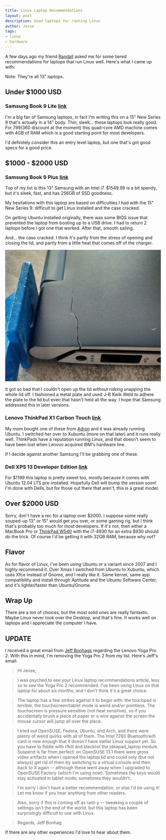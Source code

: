 ```yaml
---
title: Linux Laptop Recommendations
layout: post
description: Good laptops for running Linux
author: Jesse
tags:
- linux
- hardware
---
```


A few days ago my friend [Randall](https://twitter.com/daksis) asked me for
some tiered recommendations for laptops that run Linux well. Here's what I came
up with:

Note: They're all 13" laptops.

## Under $1000 USD

### Samsung Book 9 Lite [link](http://j.mp/1vKtjYI)

I'm a big fan of Samsung laptops, in fact I'm writing this on a 15" New Series 9
that's actually in a 14" body. Thin, sleek... these laptops look really good.
For $799 ($360 discount at the moment) this quad-core AMD machine comes with 4GB
of RAM which is a good starting point for most developers.

I'd definitely consider this an entry level laptop, but one that's got good
specs for a good price.

## $1000 - $2000 USD

### Samsung Book 9 Plus [link](http://j.mp/1vKwuzP)

Top of my list is this 13" Samsung with an Intel i7. $1549.99 is a bit spendy,
but it's sleek, fast, and has 256GB of SSD goodness.

My hesitations with this laptop are based on difficulties I had with the 15" New
Series 9: difficult to get Linux installed and the case cracked.

On getting Ubuntu installed originally, there was some BIOS issue that prevented
the laptop from booting up to a USB drive. I had to return 2 laptops before I
got one that worked. After that, smooth sailing.

And... the case cracked. I think it's partly from the stress of opening and
closing the lid, and partly from a little heat that comes off of the charger.

![cracked-laptop](/assets/posts/2014-09-02-linux-laptop-recommendations/cracked-laptop.jpg)

It got so bad that I couldn't open up the lid without risking snapping the whole
lid off. I fashioned a metal plate and used J-B Kwik Weld to adhere the plate to
the lid but even that hasn't held all the way. I hope that Samsung addressed
this in later versions.

### Lenovo ThinkPad X1 Carbon Touch [link](http://j.mp/1vKAmkc)

My mom bought one of these from [Adron](https://twitter.com/adron) and it was
already running Ubuntu. I switched her over to Xubuntu (more on that later)
and it runs really well. ThinkPads have a reputation running Linux, and that
doesn't seem to have been lost when Lenovo acquired IBM's hardware line.

If I decide against another Samsung I'll be grabbing one of these.

### Dell XPS 13 Developer Edition [link](http://j.mp/1vKAOPt)

For $1199 this laptop is pretty sweet too, mostly because it comes with Ubuntu
12.04 LTS pre-installed. Hopefully Dell will bump the version soon! I'm done
with Dells, but for those out there that aren't, this is a great model.

## Over $2000 USD

Sorry, don't have a rec for a laptop over $2000. I suppose some really souped-up
13" or 15" would get you over, or some gaming rig, but I think that's probably
too much for most developers. If it's not, then either a MacBook Pro or
[ThinkPad W540](http://j.mp/1vKC5Gg) with the i7-4930 for an extra $930 should
do the trick. Of course I'd be getting it with 32GB RAM, because why not?

## Flavor

As for flavor of Linux, I've been using Ubuntu or a variant since 2007 and I highly recommend it. Over Xmas I switched from Ubuntu to Xubuntu, which uses Xfce instead of Gnome, and I really like it. Same kernel, same app compatibility and install through Aptitude and the Ubuntu Software Center, and it's lighter/faster than Ubuntu/Gnome.

## Wrap Up

There are a ton of choices, but the most solid ones are really fantastic. Maybe
Linux never took over the Desktop, and that's fine. It works well on laptops
and I appreciate the computer I have.

## UPDATE

I received a great email from [Jeff Bonhags](https://twitter.com/jeffbonhag)
regarding the Lenovo Yoga Pro 2. With this in mind, I'm removing the Yoga Pro 2
from my list. Here's Jeff's email:

> Hi Jesse,

> I was psyched to see your Linux laptop recommendations article, less so
to see the Yoga Pro 2 recommended.  I've been using Linux on that laptop
for about six months, and I don't think it's a great choice.

> The laptop has a few strikes against it to begin with: the touchpad is
_terrible_, the touchscreen/tablet mode is weird and/or pointless.  The
touchscreen is pressure sensitive (not heat sensitive), so if you
accidentally brush a piece of paper or a wire against the screen the
mouse cursor will jump all over the place.

> I tried out OpenSUSE, Fedora, Ubuntu, and Arch, and there were plenty of
weird quirks with all of them.  The Intel 7260 Bluetooth/wifi card is
new enough that it doesn't have stellar Linux support yet.  So you have
to fiddle with rfkill and blacklist the ideapad_laptop module.  Suspend
is far from perfect: on OpenSUSE 13.1 there were gross video artifacts
when I opened the laptop lid and could only (but not always) get rid of
them by switching to a virtual console and then back to X again --
although these went away when I upgraded to OpenSUSE Factory (which I'm
using now).  Sometimes the keys would stay activated in tablet mode,
sometimes they wouldn't.

> I'm sorry I don't have a better recommendation, or else I'd be using it!
Let me know if you hear anything from other readers.

> Also, sorry if this is coming off as rant-y -- tweaking a couple of
settings isn't the end of the world, but this laptop has been
surprisingly difficult to use with Linux.

> Regards,
> Jeff Bonhag

If there are any other experiences I'd love to hear about them.

